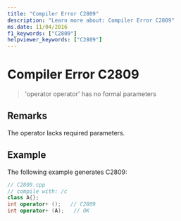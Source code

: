 ```yaml
---
title: "Compiler Error C2809"
description: "Learn more about: Compiler Error C2809"
ms.date: 11/04/2016
f1_keywords: ["C2809"]
helpviewer_keywords: ["C2809"]
---
```

# Compiler Error C2809

> 'operator operator' has no formal parameters

## Remarks

The operator lacks required parameters.

## Example

The following example generates C2809:

```cpp
// C2809.cpp
// compile with: /c
class A{};
int operator+ ();   // C2809
int operator+ (A);   // OK
```
